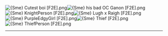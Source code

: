 ![{Sme} Cutest boi [F2E].png](https://raw.githubusercontent.com/Klokinator/FE-Repo/main/Portrait%20Repository/Spriting%20Community%20OC's%20(Grouped%20by%20Artist)/Sme%20(F2E)/%7BSme%7D%20Cutest%20boi%20%5BF2E%5D.png "{Sme} Cutest boi [F2E].png")![{Sme} his bad OC Ganon [F2E].png](https://raw.githubusercontent.com/Klokinator/FE-Repo/main/Portrait%20Repository/Spriting%20Community%20OC's%20(Grouped%20by%20Artist)/Sme%20(F2E)/%7BSme%7D%20his%20bad%20OC%20Ganon%20%5BF2E%5D.png "{Sme} his bad OC Ganon [F2E].png")![{Sme} KnightPerson [F2E].png](https://raw.githubusercontent.com/Klokinator/FE-Repo/main/Portrait%20Repository/Spriting%20Community%20OC's%20(Grouped%20by%20Artist)/Sme%20(F2E)/%7BSme%7D%20KnightPerson%20%5BF2E%5D.png "{Sme} KnightPerson [F2E].png")![{Sme} Lugh x Raigh [F2E].png](https://raw.githubusercontent.com/Klokinator/FE-Repo/main/Portrait%20Repository/Spriting%20Community%20OC's%20(Grouped%20by%20Artist)/Sme%20(F2E)/%7BSme%7D%20Lugh%20x%20Raigh%20%5BF2E%5D.png "{Sme} Lugh x Raigh [F2E].png")![{Sme} PurpleEdgyGirl [F2E].png](https://raw.githubusercontent.com/Klokinator/FE-Repo/main/Portrait%20Repository/Spriting%20Community%20OC's%20(Grouped%20by%20Artist)/Sme%20(F2E)/%7BSme%7D%20PurpleEdgyGirl%20%5BF2E%5D.png "{Sme} PurpleEdgyGirl [F2E].png")![{Sme} Thief [F2E].png](https://raw.githubusercontent.com/Klokinator/FE-Repo/main/Portrait%20Repository/Spriting%20Community%20OC's%20(Grouped%20by%20Artist)/Sme%20(F2E)/%7BSme%7D%20Thief%20%5BF2E%5D.png "{Sme} Thief [F2E].png")![{Sme} ThiefPerson [F2E].png](https://raw.githubusercontent.com/Klokinator/FE-Repo/main/Portrait%20Repository/Spriting%20Community%20OC's%20(Grouped%20by%20Artist)/Sme%20(F2E)/%7BSme%7D%20ThiefPerson%20%5BF2E%5D.png "{Sme} ThiefPerson [F2E].png")



----

